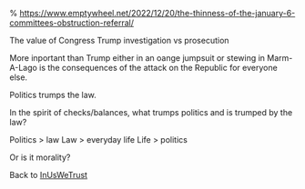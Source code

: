 % https://www.emptywheel.net/2022/12/20/the-thinness-of-the-january-6-committees-obstruction-referral/

The value of Congress Trump investigation vs prosecution

More inportant than Trump either in an oange jumpsuit or stewing in Marm-A-Lago is the consequences of the attack on the Republic for everyone else.

Politics trumps the law.

In the spirit of checks/balances, what trumps politics and is trumped by the law?

Politics > law
Law > everyday life
Life > politics

Or is it morality?

Back to [InUsWeTrust](InUsWeTrust.html)
